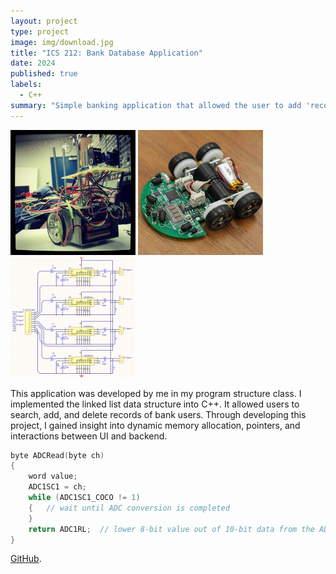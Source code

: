```yaml
---
layout: project
type: project
image: img/download.jpg
title: "ICS 212: Bank Database Application"
date: 2024
published: true
labels:
  - C++
summary: "Simple banking application that allowed the user to add 'records' to a linked list, implemented by myself."
---
```


<div class="text-center p-4">
  <img width="200px" src="../img/micromouse/micromouse-robot.png" class="img-thumbnail" >
  <img width="200px" src="../img/micromouse/micromouse-robot-2.jpg" class="img-thumbnail" >
  <img width="200px" src="../img/micromouse/micromouse-circuit.png" class="img-thumbnail" >
</div>

This application was developed by me in my program structure class. I implemented the linked list data structure into C++. It allowed users to search, add, and delete records of bank users. Through developing this project, I gained insight into dynamic memory allocation, pointers, and interactions between UI and backend. 

```cpp
byte ADCRead(byte ch)
{
    word value;
    ADC1SC1 = ch;
    while (ADC1SC1_COCO != 1)
    {   // wait until ADC conversion is completed   
    }
    return ADC1RL;  // lower 8-bit value out of 10-bit data from the ADC
}
```

[GitHub]([https://manoa.hawaii.edu/news/article.php?aId=2857](https://github.com/jarrenseson/ICS-212-Bank-Database-Application.git)).
